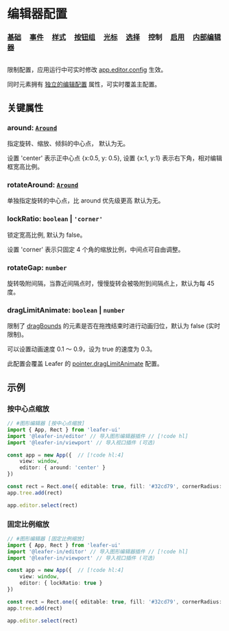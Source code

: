 <script setup>
import Case from '/component/Case.vue'
</script>

# 编辑器配置

### [基础](/plugin/in/editor/config/base.md) &nbsp; &nbsp; [事件](/plugin/in/editor/config/event.md) &nbsp; &nbsp; [样式](/plugin/in/editor/config/style.md) &nbsp; &nbsp; [按钮组](/plugin/in/editor/config/buttons.md) &nbsp; &nbsp; [光标](/plugin/in/editor/config/cursor.md) &nbsp; &nbsp; [选择](/plugin/in/editor/config/select.md) &nbsp; &nbsp; 控制 &nbsp; &nbsp; [启用](/plugin/in/editor/config/enable.md) &nbsp; &nbsp; [内部编辑器](/plugin/in/editor/config/innerEditor.md)

##

限制配置，应用运行中可实时修改 [app.editor.config](/plugin/in/editor/index.md#config-ieditorconfig) 生效。

同时元素拥有 [独立的编辑配置](/reference/UI/editable.md#editconfig-ieditorconfig) 属性，可实时覆盖主配置。

## 关键属性

### around: [`Around`](/reference/UI/around.md)

指定旋转、缩放、倾斜的中心点， 默认为无。

设置 'center' 表示正中心点 {x:0.5, y: 0.5}, 设置 {x:1, y:1} 表示右下角，相对编辑框宽高比例。

### rotateAround: [`Around`](/reference/UI/around.md)

单独指定旋转的中心点，比 around 优先级更高 默认为无。

### lockRatio: `boolean` | `'corner'`

锁定宽高比例, 默认为 false。

设置 'corner' 表示只固定 4 个角的缩放比例，中间点可自由调整。

### rotateGap: `number`

旋转吸附间隔，当靠近间隔点时，慢慢旋转会被吸附到间隔点上，默认为每 45 度。

### dragLimitAnimate: `boolean` | `number`

限制了 [dragBounds](/reference/UI/dragBounds.md) 的元素是否在拖拽结束时进行动画归位，默认为 false (实时限制)。

可以设置动画速度 0.1 ～ 0.9，设为 true 的速度为 0.3。

此配置会覆盖 Leafer 的 [pointer.dragLimitAnimate](/reference/config/app/pointer.md#pointer-draglimitanimate-boolean-number) 配置。

## 示例

<case name="EditorConfig" index=7 x=20></case>

### 按中心点缩放

```ts
// #图形编辑器 [按中心点缩放]
import { App, Rect } from 'leafer-ui'
import '@leafer-in/editor' // 导入图形编辑器插件 // [!code hl] 
import '@leafer-in/viewport' // 导入视口插件 (可选)

const app = new App({  // [!code hl:4]
    view: window,
    editor: { around: 'center' }
})

const rect = Rect.one({ editable: true, fill: '#32cd79', cornerRadius: 30 }, 100, 100)
app.tree.add(rect)

app.editor.select(rect)
```

<case name="EditorConfig" index=8 x=20></case>

### 固定比例缩放

```ts
// #图形编辑器 [固定比例缩放]
import { App, Rect } from 'leafer-ui'
import '@leafer-in/editor' // 导入图形编辑器插件 // [!code hl] 
import '@leafer-in/viewport' // 导入视口插件 (可选)

const app = new App({  // [!code hl:4]
    view: window,
    editor: { lockRatio: true }
})

const rect = Rect.one({ editable: true, fill: '#32cd79', cornerRadius: 30 }, 100, 100)
app.tree.add(rect)

app.editor.select(rect)
```
